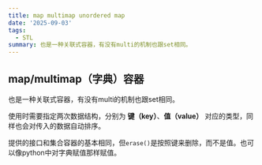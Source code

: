 ```yaml
---
title: map multimap unordered map
date: '2025-09-03'
tags:
  - STL
summary: 也是一种关联式容器，有没有multi的机制也跟set相同。
---
```

## map/multimap（字典）容器

也是一种关联式容器，有没有multi的机制也跟set相同。

使用时需要指定两次数据结构，分别为 **键（key）**、**值（value）** 对应的类型，同样也会对传入的数据自动排序。

提供的接口和集合容器的基本相同，但`erase()`是按照键来删除，而不是值。也可以像python中对字典赋值那样赋值。

